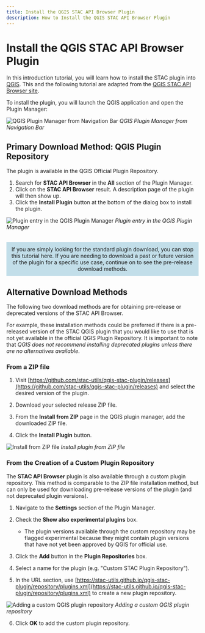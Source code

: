 ```yaml
---
title: Install the QGIS STAC API Browser Plugin
description: How to Install the QGIS STAC API Browser Plugin
---
```

# Install the QGIS STAC API Browser Plugin

In this introduction tutorial, you will learn how to install the STAC plugin into [QGIS](https://qgis.org/en/site/). This and the following tutorial are adapted from the [QGIS STAC API Browser site](https://stac-utils.github.io/qgis-stac-plugin/).

To install the plugin, you will launch the QGIS application and open the Plugin Manager:

![QGIS Plugin Manager from Navigation Bar](/public/qgis-images/qgis-plugin-manager.png)
_QGIS Plugin Manager from Navigation Bar_

## Primary Download Method: QGIS Plugin Repository

The plugin is available in the QGIS Official Plugin Repository.

1. Search for **STAC API Browser** in the **All** section of the Plugin Manager.
2. Click on the **STAC API Browser** result. A description page of the plugin will then show up.
3. Click the **Install Plugin** button at the bottom of the dialog box to install the plugin.

![Plugin entry in the QGIS Plugin Manager](/public/qgis-images/install-from-repository.png)
_Plugin entry in the QGIS Plugin Manager_
<br/><br/>

<div style="background-color:rgba(181, 216, 229, 0.8); text-align:center; vertical-align: top; padding:10px; ml:5px; 0;">
If you are simply looking for the standard plugin download, you can stop this tutorial here. If you are needing to download a past or future version of the plugin for a specific use case, continue on to see the pre-release download methods. 
</div>


## Alternative Download Methods

The following two download methods are for obtaining pre-release or deprecated versions of the STAC API Browser. 

For example, these installation methods could be preferred if there is a pre-released version of the STAC QGIS plugin that you would like to use that is not yet available in the official QGIS Plugin Repository. It is important to note that _QGIS does not recommend installing deprecated plugins unless there are no alternatives available_.

### From a ZIP file

1. Visit [https://github.com/stac-utils/qgis-stac-plugin/releases](https://github.com/stac-utils/qgis-stac-plugin/releases) and select the desired version of the plugin.

2. Download your selected release ZIP file.

3. From the **Install from ZIP** page in the QGIS plugin manager, add the downloaded ZIP file.

4. Click the **Install Plugin** button.

![Install from ZIP file](/public/qgis-images/install-from-zip.png)
_Install plugin from ZIP file_

### From the Creation of a Custom Plugin Repository

The **STAC API Browser** plugin is also available through a custom plugin repository. This method is comparable to the ZIP file installation method, but can only be used for downloading pre-release versions of the plugin (and not deprecated plugin versions).

1. Navigate to the **Settings** section of the Plugin Manager.

2. Check the **Show also experimental plugins** box.
    - The plugin versions available through the custom repository may be flagged experimental because they might contain plugin versions that have not yet been approved by QGIS for official use.

3. Click the **Add** button in the **Plugin Repositories** box.

4. Select a name for the plugin (e.g. "Custom STAC Plugin Repository").

5. In the URL section, use [https://stac-utils.github.io/qgis-stac-plugin/repository/plugins.xml](https://stac-utils.github.io/qgis-stac-plugin/repository/plugins.xml) to create a new plugin repository.

![Adding a custom QGIS plugin repository](/public/qgis-images/add-repository.png)
_Adding a custom QGIS plugin repository_

6. Click **OK** to add the custom plugin repository.